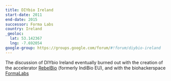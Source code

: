```yaml
---
title: DIYbio Ireland
start-date: 2011
end-date: 2015
successor: Forma Labs
country: Ireland
_geoloc:
  lat: 53.142367
  lng: -7.692054
google-group: https://groups.google.com/forum/#!forum/diybio-ireland
---
```


The discussion of DIYbio Ireland eventually burned out with the creation of the accelerator [RebelBio]() (formerly IndiBio EU), and with the biohackerspace [FormaLabs]()
